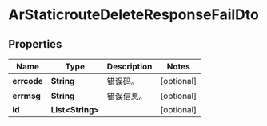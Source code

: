 
# ArStaticrouteDeleteResponseFailDto

## Properties
Name | Type | Description | Notes
------------ | ------------- | ------------- | -------------
**errcode** | **String** | 错误码。 |  [optional]
**errmsg** | **String** | 错误信息。 |  [optional]
**id** | **List&lt;String&gt;** |  |  [optional]



